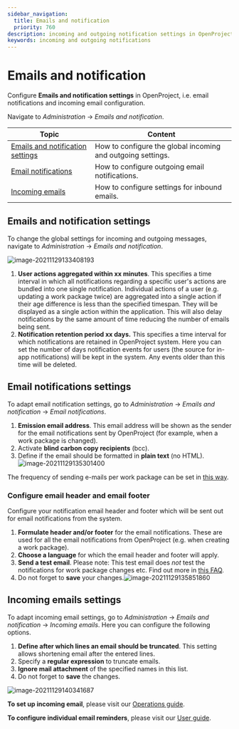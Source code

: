 ```yaml
---
sidebar_navigation:
  title: Emails and notification
  priority: 760
description: incoming and outgoing notification settings in OpenProject.
keywords: incoming and outgoing notifications
---
```

# Emails and notification

Configure **Emails and notification settings** in OpenProject, i.e. email notifications and incoming email configuration.

Navigate to *Administration* -> *Emails and notification*.

| Topic                                                                 | Content                                                     |
|-----------------------------------------------------------------------|-------------------------------------------------------------|
| [Emails and notification settings](#emails-and-notification-settings) | How to configure the global incoming and outgoing settings. |
| [Email notifications](#email-notifications-settings)                  | How to configure outgoing email notifications.              |
| [Incoming emails](#incoming-emails-settings)                          | How to configure settings for inbound emails.               |

## Emails and notification settings

To change the global settings for incoming and outgoing messages, navigate to *Administration* -> *Emails and notification*.

![image-20211129133408193](image-20211129133408193.png)

1. **User actions aggregated within xx minutes**. This specifies a time interval in which all notifications regarding a specific user's actions are bundled into one single notification. Individual actions of a user (e.g. updating a work package twice) are aggregated into a single action if their age difference is less than the specified timespan. They will be displayed as a single action within the application. This will also delay notifications by the same amount of time reducing the number of emails being sent.
2. **Notification retention period xx days.** This specifies a time interval for which notifications are retained in OpenProject system. Here you can set the number of days notification events for users (the source for in-app notifications) will be kept in the system. Any events older than this time will be deleted.

## Email notifications settings

To adapt email notification settings, go to *Administration* -> *Emails and notification* -> *Email notifications*.

1. **Emission email address**. This email address will be shown as the sender for the email notifications sent by OpenProject (for example, when a work package is changed).
2. Activate **blind carbon copy recipients** (bcc).
3. Define if the email should be formatted in **plain text** (no HTML).![image-20211129135301400](image-20211129135301400.png)

The frequency of sending e-mails per work package can be set in [this way](../system-settings/display-settings/#time-and-date-formatting-aggregation-of-changes-in-activity).

### Configure email header and email footer

Configure your notification email header and footer which will be sent out for email notifications from the system.

1. **Formulate header and/or footer** for the email notifications. These are used for all the email notifications from OpenProject (e.g. when creating a work package).
2. **Choose a language** for which the email header and footer will apply.
3. **Send a test email**. Please note: This test email does *not* test the notifications for work package changes etc. Find out more in [this FAQ](../../installation-and-operations/installation-faq#i-dont-receive-emails-test-email-works-fine-but-not-the-one-for-work-package-updates).
4. Do not forget to **save** your changes.![image-20211129135851860](image-20211129135851860.png)

## Incoming emails settings

To adapt incoming email settings, go to *Administration* -> *Emails and notification* -> *Incoming emails*. Here you can configure the following options.

1. **Define after which lines an email should be truncated**. This setting allows shortening email after the entered lines.
2. Specify a **regular expression** to truncate emails.
3. **Ignore mail attachment** of the specified names in this list.
4. Do not forget to **save** the changes.

![image-20211129140341687](image-20211129140341687.png)

**To set up incoming email**, please visit our [Operations guide](../../installation-and-operations/configuration/incoming-emails).

**To configure individual email reminders**, please visit our [User guide](../../getting-started/my-account/#email-reminders).
